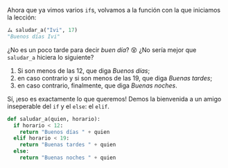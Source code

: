 Ahora que ya vimos varios `if`s, volvamos a la función con la que iniciamos la lección: 

```python
ム saludar_a("Ivi", 17)
"Buenos días Ivi"
```

¿No es un poco tarde para decir _buen día_? :dizzy_face: ¿No sería mejor que `saludar_a` hiciera lo siguiente?

 1. Si son menos de las 12, que diga _Buenos días_;
 2. en caso contrario y si son menos de las 19, que diga _Buenas tardes_;
 3. en caso contrario, finalmente, que diga _Buenas noches_.
 
Sí, ¡eso es exactamente lo que queremos! Demos la bienvenida a un amigo inseperable del `if` y el `else`: el `elif`.

```python
def saludar_a(quien, horario):
  if horario < 12:
    return "Buenos días " + quien
  elif horario < 19:
    return "Buenas tardes " + quien
  else: 
    return "Buenas noches " + quien
```



